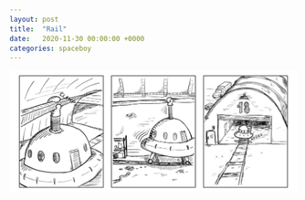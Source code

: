 ```yaml
---
layout: post
title:  "Rail"
date:   2020-11-30 00:00:00 +0000
categories: spaceboy
---
```


[![Rail](spaceboy/16%20-%20rail.png)](spaceboy/16%20-%20rail.png)

